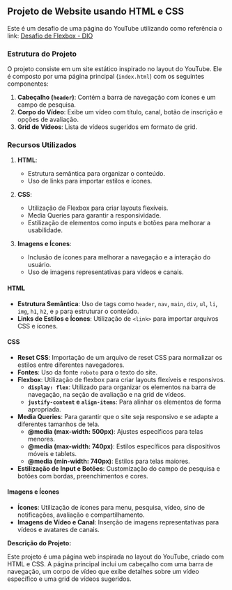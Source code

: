 ## Projeto de Website usando HTML e CSS

Este é um desafio de uma página do YouTube utilizando como referência o link: [Desafio de Flexbox - DIO](https://www.figma.com/file/lrRWUZPKnqMDZrSDJmZxUS/Desafio-de-Flexbox---DIO?node-id=0%3A1)

### Estrutura do Projeto

O projeto consiste em um site estático inspirado no layout do YouTube. Ele é composto por uma página principal (`index.html`) com os seguintes componentes:

1. **Cabeçalho (`header`)**: Contém a barra de navegação com ícones e um campo de pesquisa.
2. **Corpo do Vídeo**: Exibe um vídeo com título, canal, botão de inscrição e opções de avaliação.
3. **Grid de Vídeos**: Lista de vídeos sugeridos em formato de grid.

### Recursos Utilizados

1. **HTML**:
   - Estrutura semântica para organizar o conteúdo.
   - Uso de links para importar estilos e ícones.

2. **CSS**:
   - Utilização de Flexbox para criar layouts flexíveis.
   - Media Queries para garantir a responsividade.
   - Estilização de elementos como inputs e botões para melhorar a usabilidade.

3. **Imagens e Ícones**:
   - Inclusão de ícones para melhorar a navegação e a interação do usuário.
   - Uso de imagens representativas para vídeos e canais.

#### HTML

- **Estrutura Semântica**: Uso de tags como `header`, `nav`, `main`, `div`, `ul`, `li`, `img`, `h1`, `h2`, e `p` para estruturar o conteúdo.
- **Links de Estilos e Ícones**: Utilização de `<link>` para importar arquivos CSS e ícones.

#### CSS

- **Reset CSS**: Importação de um arquivo de reset CSS para normalizar os estilos entre diferentes navegadores.
- **Fontes**: Uso da fonte `roboto` para o texto do site.
- **Flexbox**: Utilização de flexbox para criar layouts flexíveis e responsivos.
  - **`display: flex`**: Utilizado para organizar os elementos na barra de navegação, na seção de avaliação e na grid de vídeos.
  - **`justify-content` e `align-items`**: Para alinhar os elementos de forma apropriada.
- **Media Queries**: Para garantir que o site seja responsivo e se adapte a diferentes tamanhos de tela.
  - **@media (max-width: 500px)**: Ajustes específicos para telas menores.
  - **@media (max-width: 740px)**: Estilos específicos para dispositivos móveis e tablets.
  - **@media (min-width: 740px)**: Estilos para telas maiores.
- **Estilização de Input e Botões**: Customização do campo de pesquisa e botões com bordas, preenchimentos e cores.

#### Imagens e Ícones

- **Ícones**: Utilização de ícones para menu, pesquisa, vídeo, sino de notificações, avaliação e compartilhamento.
- **Imagens de Vídeo e Canal**: Inserção de imagens representativas para vídeos e avatares de canais.


**Descrição do Projeto:**

Este projeto é uma página web inspirada no layout do YouTube, criado com HTML e CSS. A página principal inclui um cabeçalho com uma barra de navegação, um corpo de vídeo que exibe detalhes sobre um vídeo específico e uma grid de vídeos sugeridos.
